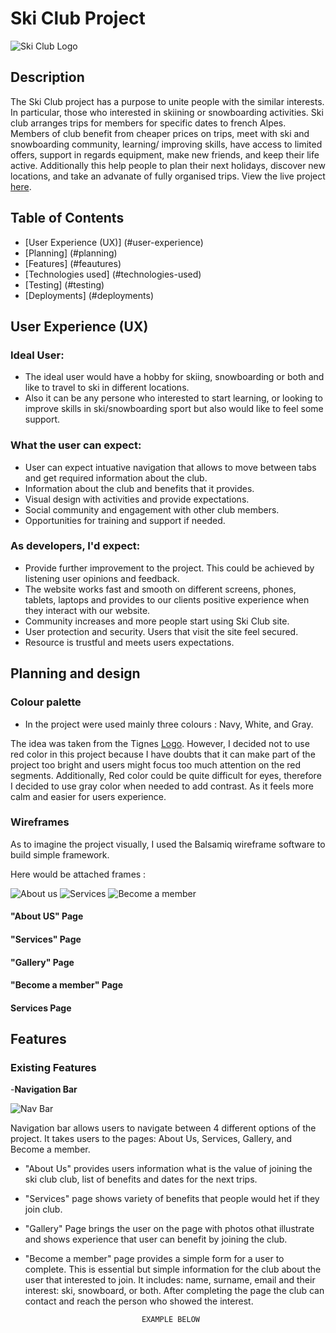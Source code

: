 # Ski Club Project

![Ski Club Logo](https://i.ibb.co/58mtcYX/ski-club.png)

## Description

The Ski Club project has a purpose to unite people with the similar interests. In particular, those who interested in skiining or snowboarding activities. Ski club arranges trips for members for specific dates to french Alpes.
Members of club benefit from cheaper prices on trips, meet with ski and snowboarding community, learning/ improving skills, have access to limited offers, support in regards equipment,  make new friends,  and keep their life active. Additionally this help people to plan their next holidays, discover new locations, and take an advanate of fully organised trips. View the live project [here](https://maxgray7-dev.github.io/ski-club_project/).



## Table of Contents

- [User Experience (UX)] (#user-experience)
- [Planning] (#planning)
- [Features] (#feautures)
- [Technologies used] (#technologies-used)
- [Testing] (#testing)
- [Deployments] (#deployments)


## User Experience (UX)

 ###  Ideal User:

 - The ideal user would have a hobby for skiing, snowboarding or both and like to travel to ski in different locations.
 - Also it can be any persone who interested to start learning, or looking to improve skills in ski/snowboarding sport but also would like to feel some support.


### What the user can expect:
- User can expect intuative navigation that allows to move between tabs and get required information about the club.
- Information about the club and benefits that it provides.
- Visual design with activities and provide expectations.
- Social community and engagement with other club members.
- Opportunities for training and support if needed.
    
### As developers,  I'd expect:
- Provide further improvement to the project. This could be achieved by listening user opinions and feedback.
- The website works fast and smooth on different screens, phones, tablets, laptops and provides to our clients positive experience when they interact with our website.
- Community increases and more people start using Ski Club site.
- User protection and security. Users that visit the site feel secured.
- Resource is trustful and meets users expectations.


## Planning and design

### Colour palette
- In the project were used mainly three colours : Navy, White, and Gray.

The idea was taken from the Tignes [Logo](https://i.ibb.co/8dFH4b4/Tignes-Logo.png). However, I decided not to use red color in this project because I have doubts that it can make part of the project too bright and users might focus too much attention on the red segments. Additionally, Red color could be quite difficult for eyes, therefore I decided to use gray color when needed to add contrast. As it feels more calm and easier for users experience.

### Wireframes 
As to imagine the project visually, I used the Balsamiq wireframe software to build simple framework.

 Here would be attached frames :
 
 ![About us](https://i.ibb.co/CQQ6qYr/About-Us.png)
 ![Services](https://i.ibb.co/b7jY7RB/Services.png)
 ![Become a member](https://i.ibb.co/9mXC2c9/Become-a-member.png)
  




#### "About US" Page



#### "Services" Page



#### "Gallery" Page




#### "Become a member" Page


#### Services Page



















## Features

### Existing Features

-__Navigation Bar__

![Nav Bar](https://i.ibb.co/8KLgwVs/Navigation-bar.png")

Navigation bar allows users to navigate between 4 different options of the project.
It takes users to the pages: About Us, Services, Gallery, and Become a member.

- "About Us" provides users information what is the value of joining the ski club club, list of benefits and dates for the next trips.
- "Services" page shows variety of benefits that people would het if they join club.
- "Gallery" Page brings the user on the page with photos othat illustrate and shows experience that user can benefit by joining the club.
- "Become a member" page provides a simple form for a user to complete. This is essential but simple information for the club about the user that interested to join. It includes: name, surname, email and their interest: ski, snowboard, or both. After completing the page the club can contact and reach the person who showed the interest.













                                EXAMPLE BELOW
